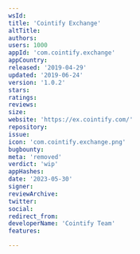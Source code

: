 ```yaml
---
wsId: 
title: 'Cointify Exchange'
altTitle: 
authors: 
users: 1000
appId: 'com.cointify.exchange'
appCountry: 
released: '2019-04-29'
updated: '2019-06-24'
version: '1.0.2'
stars: 
ratings: 
reviews: 
size: 
website: 'https://ex.cointify.com/'
repository: 
issue: 
icon: 'com.cointify.exchange.png'
bugbounty: 
meta: 'removed'
verdict: 'wip'
appHashes: 
date: '2023-05-30'
signer: 
reviewArchive: 
twitter: 
social: 
redirect_from: 
developerName: 'Cointify Team'
features: 

---
```


